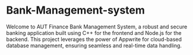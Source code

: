 # Bank-Management-system
Welcome to AUT Finance Bank Management System, a robust and secure banking application built using C++ for the frontend and Node.js for the backend. This project leverages the power of Appwrite for cloud-based database management, ensuring seamless and real-time data handling.

